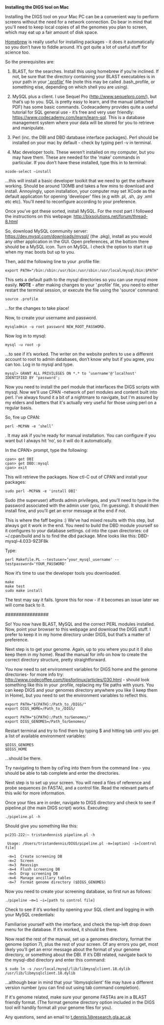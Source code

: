 **Installing the DIGS tool on Mac**

Installing the DIGS tool on your Mac PC can be a convenient way to perform screens without the need for a network connection. Do bear in mind that you'll need to keep local copies of all the genomes you plan to screen, which may eat up a fair amount of disk space.  

[Homebrew](http://brew.sh/) is really useful for installing packages - it does it automatically so you don’t have to fiddle around. It’s got quite a lot of useful stuff for science too.

So the prerequisites are:

1. BLAST, for the searches. Install this using homebrew if you’re inclined. If not, be sure that the directory containing your BLAST executables is in your path in your ['.profile'](http://www.theunixschool.com/2011/07/what-is-profile-file.html) file (note this may be called .bash_profile, or something else, depending on which shell you are using).

2. MySQL plus a client. I use Sequel Pro (http://www.sequelpro.com/), but that’s up to you. SQL is pretty easy to learn, and the manual (attached PDF) has some basic commands. Codeacademy provides quite a useful tutorial for SQL general use - it’s free and very user friendly: https://www.codecademy.com/learn/learn-sql. This is a database management system where your data will be stored for you to retrieve and manipulate.

3. Perl (inc. the DBI and DBD database interface packages). Perl should be installed on your mac by default - check by typing perl -v in terminal.

4. Mac developer tools. These weren’t installed on my computer, but you may have them. These are needed for the 'make' commands in particular. If you don’t have these installed, type this in to terminal: 

```
xcode-select —install
```
...this will install a basic developer toolkit that we need to get the software working. Should be around 130MB and takes a few mins to download and install. Annoyingly, upon installation, your computer may set XCode as the default application for opening 'developer' files (e.g with .pl, .sh, .py .xml etc etc). You'll need to reconfigure according to your preference.

Once you’ve got these sorted, install MySQL. For the most part I followed the instructions on this webpage: http://bixsolutions.net/forum/thread-8.html

So, download MySQL community server: https://dev.mysql.com/downloads/mysql/ (the .pkg), install as you would any other application in the GUI. Open preferences, at the bottom there should be a MySQL icon. Turn on MySQL. I check the option to start it up when my mac boots but up to you.

Then, add the following line to your .profile file: 

```
export PATH="/bin:/sbin:/usr/bin:/usr/sbin:/usr/local/mysql/bin:$PATH"
```
This sets a default path to the mysql directories so you can use mysql more easily.  **NOTE** - after making changes to your '.profile' file, you need to either restart the terminal session, or execute the file using the 'source' command:

```
source .profile
```

...for the changes to take place!

Now, to create your username and password. 

```
mysqladmin -u root password NEW_ROOT_PASSWORD. 
```

Now log in to mysql: 

```
mysql -u root -p
```

...to see if it’s worked. The writer on the website prefers to use a different account to root to admin databases, don’t know why but if you agree, you can too. Log in to mysql and type.

```
mysql> GRANT ALL PRIVILEGES ON *.* to ‘username'@'localhost' IDENTIFIED BY ‘password';
```
Now you need to install the perl module that interfaces the DIGS scripts with mysql. Now we'll use CPAN -network of perl modules and content built into perl. I've always found it a bit of a nightmare to navigate, but I'm assured by my elders and betters that it's actually very useful for those using perl on a regular basis.

So, fire up CPAN:

```
perl -MCPAN -e ‘shell’
```

. It may ask if you’re ready for manual installation. You can configure if you want but I always hit ‘no’, so it will do it automatically.


In the CPAN> prompt, type the following:

```
cpan> get DBI
cpan> get DBD::mysql
cpan> exit
```

This will retrieve the packages. Now ctl-C out of CPAN and install your packages:

```
sudo perl -MCPAN -e 'install DBI'
```

Sudo (the superuser) affords admin privileges, and you’ll need to type in the password associated with the admin user (you, I’m guessing). It should then install fine, and you’ll get an error message at the end if not.

This is where the faff begins :) We’ve had mixed results with this step, but always got it work in the end. You need to build the DBD module yourself so it configures to your database settings. cd into the cpan directories: cd ~/.cpan/build and ls to find the dbd package. Mine looks like this: DBD-mysql-4.033-9Z3F8k

Type:

```
perl Makefile.PL --testuser=‘your_mysql_username' --testpassword='YOUR_PASSWORD'
```

Now it’s time to use the developer tools you downloaded. 

```
make
make test
sudo make install
```

The test may say it fails. Ignore this for now - if it becomes an issue later we will come back to it.


################

So! You now have BLAST, MySQL and the correct PERL modules installed. Now, point your browser to this webpage and download the DIGS stuff. I prefer to keep it in my home directory under DIGS, but that’s a matter of preference.

Next step is to get your genome. Again, up to you where you put it (I also keep them in my home). Read the manual for info on how to create the correct directory structure, pretty straightforward.

You now need to set environment variables for DIGS home and the genome directories- for more info try: http://www.codecoffee.com/tipsforlinux/articles/030.html - should look something like this in your .profile, replacing my file paths with yours. You can keep DIGS and your genomes directory anywhere you like (I keep them in Home), but you need to set the environment variables to reflect this.

```
export PATH="${PATH}:/Path_to_/DIGS/"
export DIGS_HOME=/Path_to_/DIGS/          

export PATH="${PATH}:/Path_to/Genomes/"
export DIGS_GENOMES=/Path_to/Genomes/
```

Restart terminal and try to find them by typing $ and hitting tab until you get a list of available environment variables:

```
$DIGS_GENOMES 
$DIGS_HOME 
```

...should be there.

Try navigating to them by cd’ing into them from the command line - you should be able to tab complete and enter the directories.

Next step is to set up your screen. You will need a files of reference and probe sequences (in FASTA), and a control file. Read the relevant parts of this wiki for more information.

Once your files are in order, navigate to DIGS directory and check to see if pipeline.pl (the main DIGS script) works. Executing:

```
./pipeline.pl -h
```

Should give you something like this:

```
pc231-222:~ tristandennis$ pipeline.pl -h

 Usage: /Users/tristandennis/DIGS/pipeline.pl -m=[option] -i=[control file]

 -m=1  Create screening DB
 -m=2  Screen
 -m=3  Reassign
 -m=4  Flush screening DB
 -m=5  Drop screening DB
 -m=6  Manage ancillary tables
 -m=7  Format genome directory ($DIGS_GENOMES)

```
Now you need to create your screening database, so first run as follows:

```
./pipeline –m=1 –i=[path to control file]
```

Check to see if it’s worked by opening your SQL client and logging in with your MySQL credentials:

Familiarise yourself with the interface, and check the top-left drop down menu for the database. If it’s worked, it should be there.

Now read the rest of the manual, set up a genomes directory, format the genome (option 7), plus the rest of your screen. Of any errors you get, most likely you’ll get an error message about the format of your genome directory, or something about the DBI. If it’s DBI related, navigate back to the mysql-dbd directory and enter this command:

```
$ sudo ln -s /usr/local/mysql/lib/libmysqlclient.18.dylib /usr/lib/libmysqlclient.18.dylib
```
...although bear in mind that your 'libmysqlclient' file may have a different version number (you can find out using tab command completion).

If it's genome related, make sure your genome FASTAs are in a BLAST friendly format. (The format genome directory option included in the DIGS tool will handily format all your genome files for you).

Any questions, send an email to t.dennis.1@research.gla.ac.uk